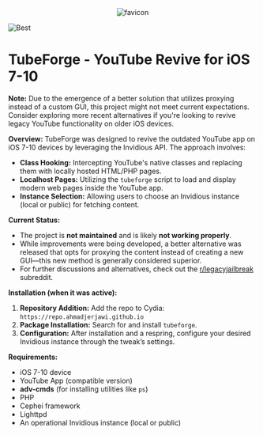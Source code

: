 <div align="center">
  <img src="https://github.com/user-attachments/assets/86ba4b00-c1d6-4e87-8497-45f0cd15f3fb" alt="favicon" />
</div>

![Best](https://github.com/user-attachments/assets/a1cf3806-1fca-4b1d-bd4b-908dcfe7f839)

# TubeForge - YouTube Revive for iOS 7-10
**Note:**
Due to the emergence of a better solution that utilizes proxying instead of a custom GUI, this project might not meet current expectations. Consider exploring more recent alternatives if you're looking to revive legacy YouTube functionality on older iOS devices.

**Overview:**
TubeForge was designed to revive the outdated YouTube app on iOS 7-10 devices by leveraging the Invidious API. The approach involves:

- **Class Hooking:** Intercepting YouTube's native classes and replacing them with locally hosted HTML/PHP pages.
- **Localhost Pages:** Utilizing the `tubeforge` script to load and display modern web pages inside the YouTube app.
- **Instance Selection:** Allowing users to choose an Invidious instance (local or public) for fetching content.

**Current Status:**
- The project is **not maintained** and is likely **not working properly**.
- While improvements were being developed, a better alternative was released that opts for proxying the content instead of creating a new GUI—this new method is generally considered superior.
- For further discussions and alternatives, check out the [r/legacyjailbreak](https://www.reddit.com/r/legacyjailbreak) subreddit.

**Installation (when it was active):**
1. **Repository Addition:** Add the repo to Cydia: `https://repo.ahmadjerjawi.github.io`
2. **Package Installation:** Search for and install `tubeforge`.
3. **Configuration:** After installation and a respring, configure your desired Invidious instance through the tweak’s settings.

**Requirements:**
- iOS 7-10 device
- YouTube App (compatible version)
- **adv-cmds** (for installing utilities like `ps`)
- PHP
- Cephei framework
- Lighttpd
- An operational Invidious instance (local or public)


